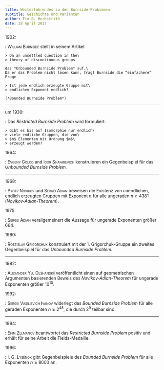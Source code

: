 ```yaml
---
title: Weiterführendes zu den Burnside-Problemen
subtitle: Geschichte und Varianten
author: Tim B. Herbstrith
date: 28 April 2017
---
```


1902:

:   <span style="font-variant:small-caps;">William Burnside</span>
    stellt in seinem Artikel

    > On an unsettled question in the\
    > theory of discontinuous groups

    das *Unbounded Burnside Problem* auf.\
    Da er das Problem nicht lösen kann, fragt Burnside die “einfachere”
    Frage

    > Ist jede endlich erzeugte Gruppe mit\
    > endlichem Exponent endlich?

    (*Bounded Burnside Problem*)

---

um 1930:

:   Das *Restricted Burnside Problem* wird formuliert:

    > Gibt es bis auf Isomorphie nur endlich\
    > viele endliche Gruppen, die von\
    > $n$ Elementen mit Ordnung $m$\
    > erzeugt werden?

1964:

:   <span style="font-variant:small-caps;">Evgeny Golod</span> and <span
    style="font-variant:small-caps;">Igor Shafarevich</span>
    konstruieren ein Gegenbeispiel für das *Unbounded Burnside
    Problem.*

---

1968:

:   <span style="font-variant:small-caps;">Pyotr Novikov</span> und
    <span style="font-variant:small-caps;">Sergei Adian</span> beweisen
    die Existenz von unendlichen, endlich erzeugten Gruppen mit Exponent
    $n$ für alle ungeraden $n\geq 4381$ (*Novikov-Adian-Theorem*).

1975:

:   <span style="font-variant:small-caps;">Sergei Adian</span>
    verallgemeinert die Aussage für ungerade Exponenten größer 664.

1980:

:   <span style="font-variant:small-caps;">Rostislav Grigorchuk</span>
    konstruiert mit der 1. Grigorchuk-Gruppe ein zweites Gegenbeispiel
    für das *Unbounded Burnside Problem.*

---

1982:

:   <span style="font-variant:small-caps;">Alexander Yu.
    Olśhanskiĭ</span> veröffentlicht einen auf geometrischen Argumenten
    basierenden Beweis des *Novikov-Adian-Theorem* für ungerade
    Exponenten größer $10^{10}$.

1992:

:   <span style="font-variant:small-caps;">Sergei Vasilievich
    Ivanov</span> widerlegt das *Bounded Burnside Problem* für alle
    geraden Exponenten $n\geq 2^{48}$, die durch $2^9$ teilbar sind.

---

1994:

:   <span style="font-variant:small-caps;">Efim Zelmanov</span>
    beantwortet das *Restricted Burnside Problem* positiv und erhält
    für seine Arbeit die Fields-Medaille.

1996:

:   <span style="font-variant:small-caps;">I. G. Lysënok</span> gibt
    Gegenbeispiele des *Bounded Burnside Problem* für alle Exponenten
    $n\geq 8000$ an.


